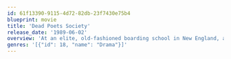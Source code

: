 ```yaml
---
id: 61f13390-9115-4d72-82db-23f7430e75b4
blueprint: movie
title: 'Dead Poets Society'
release_date: '1989-06-02'
overview: 'At an elite, old-fashioned boarding school in New England, a passionate English teacher inspires his students to rebel against convention and seize the potential of every day, courting the disdain of the stern headmaster.'
genres: '[{"id": 18, "name": "Drama"}]'
---
```

